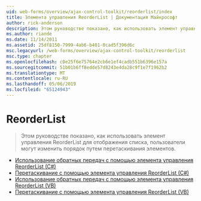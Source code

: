 ```yaml
---
uid: web-forms/overview/ajax-control-toolkit/reorderlist/index
title: Элемента управления ReorderList | Документация Майкрософт
author: rick-anderson
description: Этом руководстве показано, как использовать элемент управления ReorderList для отображения списка, пользователи могут изменить порядок путем перетаскивания элементов.
ms.author: riande
ms.date: 11/14/2011
ms.assetid: 25df8150-7999-4ab6-b401-0cad5f396d6c
msc.legacyurl: /web-forms/overview/ajax-control-toolkit/reorderlist
msc.type: chapter
ms.openlocfilehash: c0e25f6e75764e2cb6e1ef4cadb551b6396e157a
ms.sourcegitcommit: 51b01b6ff8edde57d8243e4da28c9f1e7f1962b2
ms.translationtype: MT
ms.contentlocale: ru-RU
ms.lasthandoff: 05/06/2019
ms.locfileid: "65124943"
---
```

# <a name="reorderlist"></a>ReorderList

> Этом руководстве показано, как использовать элемент управления ReorderList для отображения списка, пользователи могут изменить порядок путем перетаскивания элементов.

- [Использование обратных передач с помощью элемента управления ReorderList (C#)](using-postbacks-with-reorderlist-cs.md)
- [Перетаскивание с помощью элемента управления ReorderList (C#)](drag-and-drop-via-reorderlist-cs.md)
- [Использование обратных передач с помощью элемента управления ReorderList (VB)](using-postbacks-with-reorderlist-vb.md)
- [Перетаскивание с помощью элемента управления ReorderList (VB)](drag-and-drop-via-reorderlist-vb.md)
